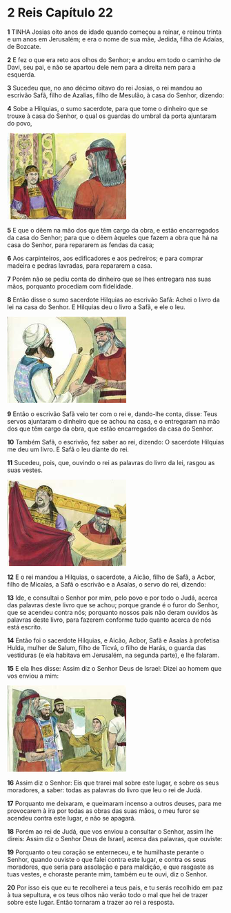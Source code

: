 # 2 Reis Capítulo 22

**1** 	TINHA Josias oito anos de idade quando começou a reinar, e reinou trinta e um anos em Jerusalém; e era o nome de sua mãe, Jedida, filha de Adaías, de Bozcate.

**2** 	E fez o que era reto aos olhos do Senhor; e andou em todo o caminho de Davi, seu pai, e não se apartou dele nem para a direita nem para a esquerda.

**3** 	Sucedeu que, no ano décimo oitavo do rei Josias, o rei mandou ao escrivão Safã, filho de Azalias, filho de Mesulão, à casa do Senhor, dizendo:

**4** 	Sobe a Hilquias, o sumo sacerdote, para que tome o dinheiro que se trouxe à casa do Senhor, o qual os guardas do umbral da porta ajuntaram do povo,

![](../Images/SweetPublishing/12-22-2.jpg) 

**5** 	E que o dêem na mão dos que têm cargo da obra, e estão encarregados da casa do Senhor; para que o dêem àqueles que fazem a obra que há na casa do Senhor, para repararem as fendas da casa;

**6** 	Aos carpinteiros, aos edificadores e aos pedreiros; e para comprar madeira e pedras lavradas, para repararem a casa.

**7** 	Porém não se pediu conta do dinheiro que se lhes entregara nas suas mãos, porquanto procediam com fidelidade.

**8** 	Então disse o sumo sacerdote Hilquias ao escrivão Safã: Achei o livro da lei na casa do Senhor. E Hilquias deu o livro a Safã, e ele o leu.

![](../Images/SweetPublishing/12-22-3.jpg) 

**9** 	Então o escrivão Safã veio ter com o rei e, dando-lhe conta, disse: Teus servos ajuntaram o dinheiro que se achou na casa, e o entregaram na mão dos que têm cargo da obra, que estão encarregados da casa do Senhor.

**10** 	Também Safã, o escrivão, fez saber ao rei, dizendo: O sacerdote Hilquias me deu um livro. E Safã o leu diante do rei.

**11** 	Sucedeu, pois, que, ouvindo o rei as palavras do livro da lei, rasgou as suas vestes.

![](../Images/SweetPublishing/12-22-4.jpg) 

**12** 	E o rei mandou a Hilquias, o sacerdote, a Aicão, filho de Safã, a Acbor, filho de Micaías, a Safã o escrivão e a Asaías, o servo do rei, dizendo:

**13** 	Ide, e consultai o Senhor por mim, pelo povo e por todo o Judá, acerca das palavras deste livro que se achou; porque grande é o furor do Senhor, que se acendeu contra nós; porquanto nossos pais não deram ouvidos às palavras deste livro, para fazerem conforme tudo quanto acerca de nós está escrito.

**14** 	Então foi o sacerdote Hilquias, e Aicão, Acbor, Safã e Asaías à profetisa Hulda, mulher de Salum, filho de Ticvá, o filho de Harás, o guarda das vestiduras (e ela habitava em Jerusalém, na segunda parte), e lhe falaram.

**15** 	E ela lhes disse: Assim diz o Senhor Deus de Israel: Dizei ao homem que vos enviou a mim:

![](../Images/SweetPublishing/12-22-5.jpg) 

**16** 	Assim diz o Senhor: Eis que trarei mal sobre este lugar, e sobre os seus moradores, a saber: todas as palavras do livro que leu o rei de Judá.

**17** 	Porquanto me deixaram, e queimaram incenso a outros deuses, para me provocarem à ira por todas as obras das suas mãos, o meu furor se acendeu contra este lugar, e não se apagará.

**18** 	Porém ao rei de Judá, que vos enviou a consultar o Senhor, assim lhe direis: Assim diz o Senhor Deus de Israel, acerca das palavras, que ouviste:

**19** 	Porquanto o teu coração se enterneceu, e te humilhaste perante o Senhor, quando ouviste o que falei contra este lugar, e contra os seus moradores, que seria para assolação e para maldição, e que rasgaste as tuas vestes, e choraste perante mim, também eu te ouvi, diz o Senhor.

**20** 	Por isso eis que eu te recolherei a teus pais, e tu serás recolhido em paz à tua sepultura, e os teus olhos não verão todo o mal que hei de trazer sobre este lugar. Então tornaram a trazer ao rei a resposta.

